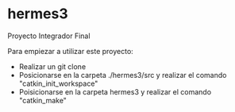# hermes3
Proyecto Integrador Final


Para empiezar a utilizar este proyecto:
- Realizar un git clone
- Posicionarse en la carpeta ./hermes3/src y realizar el comando "catkin_init_workspace"
- Poisicionarse en la carpeta hermes3 y realizar el comando "catkin_make"